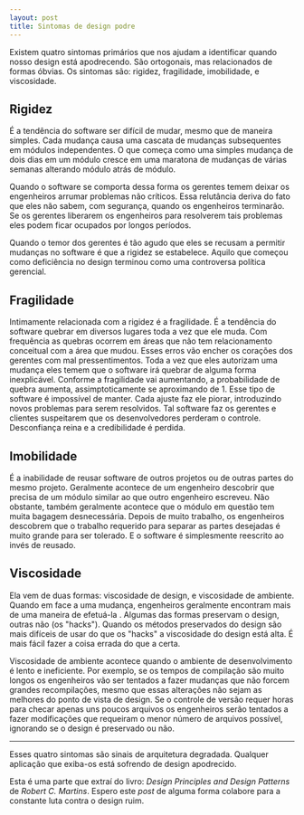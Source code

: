 ```yaml
---
layout: post
title: Sintomas de design podre
---
```



Existem quatro sintomas primários que nos ajudam a identificar quando nosso design está apodrecendo. São ortogonais, mas relacionados de formas óbvias. Os sintomas são: rigidez, fragilidade, imobilidade, e viscosidade.


## Rigidez

É a tendência do software ser difícil de mudar, mesmo que de maneira simples. Cada mudança causa uma cascata de mudanças subsequentes em módulos independentes. O que começa como uma simples mudança de dois dias em um módulo cresce em uma maratona de mudanças de várias semanas alterando módulo atrás de módulo.

Quando o software se comporta dessa forma os gerentes temem deixar os engenheiros arrumar problemas não críticos. Essa relutância deriva do fato que eles não sabem, com segurança, quando os engenheiros terminarão. Se os gerentes liberarem os engenheiros para resolverem tais problemas eles podem ficar ocupados por longos períodos.

Quando o temor dos gerentes é tão agudo que eles se recusam a permitir mudanças no software é que a rigidez se estabelece. Aquilo que começou como deficiência no design terminou como uma controversa política gerencial.

## Fragilidade

Intimamente relacionada com a rigidez é a fragilidade. É a tendência do software quebrar em diversos lugares toda a vez que ele muda. Com frequência as quebras ocorrem em áreas que não tem relacionamento conceitual com a área que mudou. Esses erros vão encher os corações dos gerentes com mal pressentimentos. Toda a vez que eles autorizam uma mudança eles temem que o software irá quebrar de alguma forma inexplicável. Conforme a fragilidade vai aumentando, a probabilidade de quebra aumenta, assimptoticamente se aproximando de 1. Esse tipo de software é impossível de manter. Cada ajuste faz ele piorar, introduzindo novos problemas para serem resolvidos. Tal software faz os gerentes e clientes suspeitarem que os desenvolvedores perderam o controle. Desconfiança reina e a credibilidade é perdida.

## Imobilidade

É a inabilidade de reusar software de outros projetos ou de outras partes do mesmo projeto. Geralmente acontece de um engenheiro descobrir que precisa de um módulo similar ao que outro engenheiro escreveu. Não obstante, também geralmente acontece que o módulo em questão tem muita bagagem desnecessária. Depois de muito trabalho, os engenheiros descobrem que o trabalho requerido para separar as partes desejadas é muito grande para ser tolerado. E o software é simplesmente reescrito ao invés de reusado.

## Viscosidade

Ela vem de duas formas: viscosidade de design, e viscosidade de ambiente. Quando em face a uma mudança, engenheiros geralmente encontram mais de uma maneira de efetuá-la . Algumas das formas preservam o design, outras não (os "hacks"). Quando os métodos preservados do design são mais difíceis de usar do que os "hacks" a viscosidade do design está alta. É mais fácil fazer a coisa errada do que a certa.

Viscosidade de ambiente acontece quando o ambiente de desenvolvimento é lento e ineficiente. Por exemplo, se os tempos de compilação são muito longos os engenheiros vão ser tentados a fazer mudanças que não forcem grandes recompilações, mesmo que essas alterações não sejam as melhores do ponto de vista de design. Se o controle de versão requer horas para checar apenas uns poucos arquivos os engenheiros serão tentados a fazer modificações que requeiram o menor número de arquivos possível, ignorando se o design é preservado ou não.

---

Esses quatro sintomas são sinais de arquitetura degradada. Qualquer aplicação que exiba-os está sofrendo de design apodrecido.

Esta é uma parte que extraí do livro: *Design Principles and Design Patterns* de *Robert C. Martins*. Espero este *post* de alguma forma colabore para a constante luta contra o design ruim.
